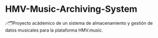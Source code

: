 # HMV-Music-Archiving-System
🎶🗂Proyecto acádemico de un sistema de almacenamiento y gestión de datos musicales para la plataforma HMV.music.
